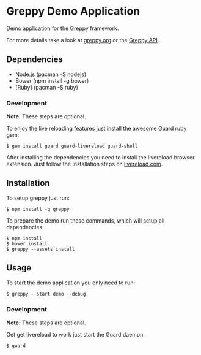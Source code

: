 # Greppy Demo Application

Demo application for the Greppy framework.

For more details take a look at [greppy.org](http://greppy.org)
or the [Greppy API](http://greppy.org/docs).

## Dependencies

* Node.js (pacman -S nodejs)
* Bower (npm install -g bower)
* [Ruby] (pacman -S ruby)

### Development

**Note:** These steps are optional.

To enjoy the live reloading features just install the awesome
Guard ruby gem:

    $ gem install guard guard-livereload guard-shell

After installing the dependencies you need to install the livereload
browser extension. Just follow the Installation steps on
[livereload.com](http://feedback.livereload.com/knowledgebase/articles/86242-how-do-i-install-and-use-the-browser-extensions-).

## Installation

To setup greppy just run:

    $ npm install -g greppy

To prepare the demo run these commands, which will setup all dependencies:

    $ npm install
    $ bower install
    $ greppy --assets install

## Usage

To start the demo application you only need to run:

    $ greppy --start demo --debug

### Development

**Note:** These steps are optional.

Get get livereload to work just start the Guard daemon.

    $ guard


